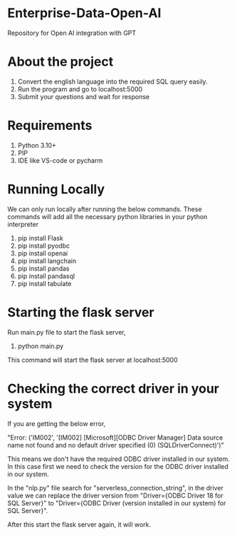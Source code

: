 # Enterprise-Data-Open-AI
Repository for Open AI integration with GPT

# About the project
1. Convert the english language into the required SQL query easily.
2. Run the program and go to localhost:5000
3. Submit your questions and wait for response

# Requirements
1. Python 3.10+
2. PIP
3. IDE like VS-code or pycharm

# Running Locally
We can only run locally after running the below commands. These commands will add all the necessary python libraries in your python interpreter
1. pip install Flask
2. pip install pyodbc
3. pip install openai
4. pip install langchain
4. pip install pandas
5. pip install pandasql
6. pip install tabulate

# Starting the flask server
Run main.py file to start the flask server,
1. python main.py

This command will start the flask server at localhost:5000

# Checking the correct driver in your system
If you are getting the below error,

"Error: ('IM002', '[IM002] [Microsoft][ODBC Driver Manager] Data source name not found and no default driver specified (0) (SQLDriverConnect)')"

This means we don't have the required ODBC driver installed in our system. In this case first we need to check the version for the ODBC driver installed in our system. 

In the "nlp.py" file search for "serverless_connection_string", in the driver value we can replace the driver version from "Driver={ODBC Driver 18 for SQL Server}" to "Driver={ODBC Driver (version installed in our system) for SQL Server}".

After this start the flask server again, it will work.

